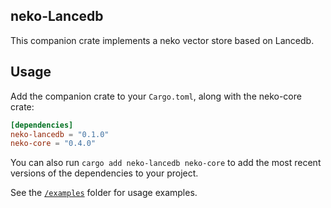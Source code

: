 <!-- <div style="display: flex; align-items: center; justify-content: center;">
    <picture>
        <source media="(prefers-color-scheme: dark)" srcset="../img/neko_logo_dark.svg">
        <source media="(prefers-color-scheme: light)" srcset="../img/neko_logo.svg">
        <img src="../img/neko_logo.svg" width="200" alt="neko logo">
    </picture>
    <span style="font-size: 48px; margin: 0 20px; font-weight: regular; font-family: Open Sans, sans-serif;"> + </span>
    <picture>
        <source media="(prefers-color-scheme: dark)" srcset="https://companieslogo.com/img/oneko/MDB_BIG.D-96d632a9.png?t=1720244492">
        <source media="(prefers-color-scheme: light)" srcset="https://cdn.iconscout.com/icon/free/png-256/free-mongodb-logo-icon-download-in-svg-png-gif-file-formats--wordmark-programming-langugae-freebies-pack-logos-icons-1175140.png?f=webp&w=256">
        <img src="https://cdn.iconscout.com/icon/free/png-256/free-mongodb-logo-icon-download-in-svg-png-gif-file-formats--wordmark-programming-langugae-freebies-pack-logos-icons-1175140.png?f=webp&w=256" width="200" alt="MongoDB logo">
    </picture>
</div>

<br><br> -->

## neko-Lancedb
This companion crate implements a neko vector store based on Lancedb.

## Usage

Add the companion crate to your `Cargo.toml`, along with the neko-core crate:

```toml
[dependencies]
neko-lancedb = "0.1.0"
neko-core = "0.4.0"
```

You can also run `cargo add neko-lancedb neko-core` to add the most recent versions of the dependencies to your project.

See the [`/examples`](./examples) folder for usage examples.
